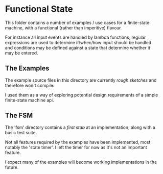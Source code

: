 # Functional State

This folder contains a number of examples / use cases for a finite-state machine, with a functional (rather than imperitive) flavour.

For instance all input events are handled by lambda functions, regular expressions are used to determine if/when/how input should be handled and conditions may be defined against a state that determine whether it may be entered. 

## The Examples

The example source files in this directory are currently *rough sketches* and therefore won't compile. 

I used them as a way of exploring potential design requirements of a simple finite-state machine api.

## The FSM

The 'fsm' directory contains a *first stab* at an implementation, along with a basic test suite.

Not all features required by the examples have been implemented, most notably the 'state timer'. I left the timer for now as it's not an important feature.

I expect many of the examples will become working implementations in the future.



